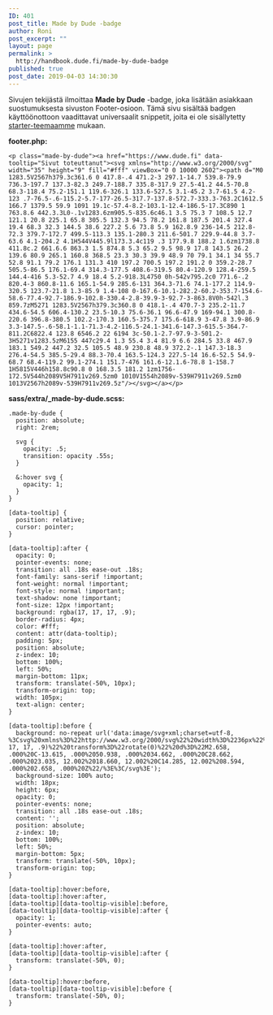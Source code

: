 ```yaml
---
ID: 401
post_title: Made by Dude -badge
author: Roni
post_excerpt: ""
layout: page
permalink: >
  http://handbook.dude.fi/made-by-dude-badge
published: true
post_date: 2019-04-03 14:30:30
---
```

Sivujen tekijästä ilmoittaa <b>Made by Dude</b> -badge, joka lisätään asiakkaan suostumuksesta sivuston Footer-osioon. Tämä sivu sisältää badgen käyttöönottoon vaadittavat universaalit snippetit, joita ei ole sisällytetty <a href="https://github.com/digitoimistodude/air-light" class="github">starter-teemaamme</a> mukaan.

<strong>footer.php:</strong>

<pre class="language-html"><code>&lt;p class="made-by-dude"&gt;&lt;a href="https://www.dude.fi" data-tooltip="Sivut toteuttanut"&gt;&lt;svg xmlns="http://www.w3.org/2000/svg" width="35" height="9" fill="#fff" viewBox="0 0 10000 2602"&gt;&lt;path d="M0 1283.5V2567h379.3c361.6 0 417.8-.4 471.2-3 297.1-14.7 539.8-79.9 736.3-197.7 137.3-82.3 249.7-188.7 335.8-317.9 27.5-41.2 44.5-70.8 68.3-118.4 75.2-151.1 119.6-326.1 133.6-527.5 3.1-45.2 3.7-61.5 4.2-123 .7-76.5-.6-115.2-5.7-177-26.5-317.7-137.8-572.7-333.3-763.2C1612.5 166.7 1379.5 59.9 1091 19.1c-57.4-8.2-103.1-12.4-186.5-17.3C890 1 763.8.6 442.3.3L0-.1v1283.6zm905.5-835.6c46.1 3.5 75.3 7 108.5 12.7 121.1 20.8 225.1 65.8 305.5 132.3 94.5 78.2 161.8 187.5 201.4 327.4 19.4 68.3 32.3 144.5 38.6 227.2 5.6 73.8 5.9 162.8.9 236-14.5 212.8-72.3 379.7-172.7 499.5-113.3 135.1-280.3 211.6-501.7 229.9-44.8 3.7-63.6 4.1-204.2 4.1H544V445.9l173.3.4c119 .3 177.9.8 188.2 1.6zm1738.8 411.8c.2 661.6.6 863.3 1.5 874.8 5.3 65.2 9.5 98.9 17.8 143.5 26.2 139.6 80.9 265.1 160.8 368.5 23.3 30.3 39.9 48.9 70 79.1 34.1 34 55.7 52.8 91.1 79.2 176.1 131.3 410 197.2 700.5 197.2 191.2 0 359.2-28.7 505.5-86.5 176.1-69.4 314.3-177.5 408.6-319.5 80.4-120.9 128.4-259.5 144.4-416 5.3-52.7 4.9 18.4 5.2-918.3L4750 0h-542v795.2c0 771.6-.2 820.4-3 860.8-11.6 165.1-54.9 285.6-131 364.3-71.6 74.1-177.2 114.9-320.5 123.7-21.8 1.3-85.9 1.4-108 0-167.6-10.1-282.2-60.2-353.7-154.6-58.6-77.4-92.7-186.9-102.8-330.4-2.8-39.9-3-92.7-3-863.8V0h-542l.3 859.7zM5271 1283.5V2567h379.3c360.8 0 418.1-.4 470.7-3 235.2-11.7 434.6-54.5 606.4-130.2 23.5-10.3 75.6-36.1 96.6-47.9 169-94.1 300.8-220.6 396.8-380.5 102.2-170.3 160.5-375.7 175.6-618.9 3-47.8 3.9-86.9 3.3-147.5-.6-58.1-1.1-71.3-4.2-116.5-24.1-341.6-147.3-615.5-364.7-811.2C6822.4 123.8 6546.2 22 6194 3c-50.1-2.7-97.9-3-501.2-3H5271v1283.5zM6155 447c29.4 1.3 55.4 3.4 81.9 6.6 284.5 33.8 467.9 183.1 549.2 447.2 32.5 105.5 48.9 230.8 48.9 372.2-.1 147.3-18.3 276.4-54.5 385.5-29.4 88.3-70.4 163.5-124.3 227.5-14 16.6-52.5 54.9-68.7 68.4-119.2 99.1-274.1 151.7-476 161.6-12.1.6-78.8 1-158.7 1H5815V446h158.8c90.8 0 168.3.5 181.2 1zm1756-172.5V544h2089V5H7911v269.5zm0 1010V1554h2089v-539H7911v269.5zm0 1013V2567h2089v-539H7911v269.5z"/&gt;&lt;/svg&gt;&lt;/a&gt;&lt;/p&gt;</code></pre>

<strong>sass/extra/_made-by-dude.scss:</strong>

<pre class="language-scss"><code>.made-by-dude {
  position: absolute;
  right: 2rem;

  svg {
    opacity: .5;
    transition: opacity .55s;
  }

  &:hover svg {
    opacity: 1;
  }
}

[data-tooltip] {
  position: relative;
  cursor: pointer;
}

[data-tooltip]:after {
  opacity: 0;
  pointer-events: none;
  transition: all .18s ease-out .18s;
  font-family: sans-serif !important;
  font-weight: normal !important;
  font-style: normal !important;
  text-shadow: none !important;
  font-size: 12px !important;
  background: rgba(17, 17, 17, .9);
  border-radius: 4px;
  color: #fff;
  content: attr(data-tooltip);
  padding: 5px;
  position: absolute;
  z-index: 10;
  bottom: 100%;
  left: 50%;
  margin-bottom: 11px;
  transform: translate(-50%, 10px);
  transform-origin: top;
  width: 105px;
  text-align: center;
}

[data-tooltip]:before {
  background: no-repeat url('data:image/svg+xml;charset=utf-8, %3Csvg%20xmlns%3D%22http://www.w3.org/2000/svg%22%20width%3D%2236px%22%20height%3D%2212px%22%3E%3Cpath%20fill%3D%22rgba(17, 17, 17, .9)%22%20transform%3D%22rotate(0)%22%20d%3D%22M2.658, .000%20C-13.615, .000%2050.938, .000%2034.662, .000%20C28.662, .000%2023.035, 12.002%2018.660, 12.002%20C14.285, 12.002%208.594, .000%202.658, .000%20Z%22/%3E%3C/svg%3E');
  background-size: 100% auto;
  width: 18px;
  height: 6px;
  opacity: 0;
  pointer-events: none;
  transition: all .18s ease-out .18s;
  content: '';
  position: absolute;
  z-index: 10;
  bottom: 100%;
  left: 50%;
  margin-bottom: 5px;
  transform: translate(-50%, 10px);
  transform-origin: top;
}

[data-tooltip]:hover:before,
[data-tooltip]:hover:after,
[data-tooltip][data-tooltip-visible]:before,
[data-tooltip][data-tooltip-visible]:after {
  opacity: 1;
  pointer-events: auto;
}

[data-tooltip]:hover:after,
[data-tooltip][data-tooltip-visible]:after {
  transform: translate(-50%, 0);
}

[data-tooltip]:hover:before,
[data-tooltip][data-tooltip-visible]:before {
  transform: translate(-50%, 0);
}</code></pre>
